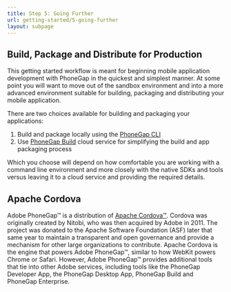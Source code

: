 ```yaml
---
title: Step 5: Going Further
url: getting-started/5-going-further
layout: subpage
---
```


## Build, Package and Distribute for Production

This getting started workflow is meant for beginning mobile application development with PhoneGap in the quickest and simplest manner. At some point you will want to move out of the sandbox environment and into a more advanced environment suitable for
building, packaging and distributing your mobile application.

There are two choices available for building and packaging your applications:

1. Build and package locally using the [PhoneGap CLI](http://docs.phonegap.com/references/phonegap-cli/)
1. Use [PhoneGap Build](http://build.phonegap.com) cloud service for simplifying the build and app packaging process

Which you choose will depend on how comfortable you are working with a command line environment and more closely with the native SDKs and tools versus leaving it to a cloud service and providing the required details.

## Apache Cordova

Adobe PhoneGap&#8482; is a distribution of [Apache Cordova&#8482;](https://https://cordova.apache.org/). Cordova was originally created by Nitobi, who was then acquired by Adobe in 2011. The project was donated to the Apache Software Foundation (ASF) later that same year to maintain a transparent and open governance and provide a mechanism for other large organizations to contribute. Apache Cordova is the engine that powers Adobe PhoneGap&#8482;, similar to how WebKit powers Chrome or Safari. However, Adobe PhoneGap&#8482; provides additional tools that tie into other Adobe services, including tools like the PhoneGap Developer App, the PhoneGap Desktop App, PhoneGap Build and PhoneGap Enterprise.
